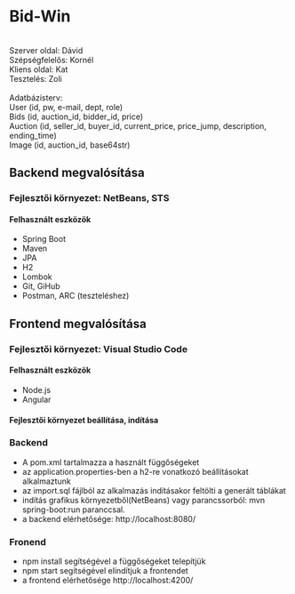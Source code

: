 ﻿# Bid-Win
<br>
Szerver oldal: Dávid <br>
Szépségfelelős: Kornél <br>
Kliens oldal: Kat <br>
Tesztelés: Zoli <br>
<br>
Adatbázisterv:<br>
User (id, pw, e-mail, dept, role)<br>
Bids (id, auction_id, bidder_id, price)<br>
Auction (id, seller_id, buyer_id, current_price, price_jump, description, ending_time)<br>
Image (id, auction_id, base64str)<br>

## Backend megvalósítása

### Fejlesztői környezet: NetBeans, STS

#### Felhasznált eszközök

* Spring Boot
* Maven
* JPA
* H2
* Lombok
* Git, GiHub
* Postman, ARC (teszteléshez)


## Frontend megvalósítása

### Fejlesztői környezet: Visual Studio Code

#### Felhasznált eszközök
 * Node.js
 * Angular
 
#### Fejlesztői környezet beállítása, indítása
### Backend
  * A pom.xml tartalmazza a használt függőségeket
  * az application.properties-ben a h2-re vonatkozó beállításokat alkalmaztunk
  * az import.sql fájlból az alkalmazás indításakor feltölti a generált táblákat
  * indítás grafikus környezetből(NetBeans) vagy parancssorból: mvn spring-boot:run paranccsal.
  * a backend elérhetősége: http://localhost:8080/ 

### Fronend
  * npm install segítségével a függőségeket telepítjük
  * npm start segítségével elindítjuk a frontendet
  * a frontend elérhetősége http://localhost:4200/
 
